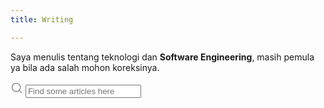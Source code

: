 ```yaml
---
title: Writing

---
```

Saya menulis tentang teknologi dan  **Software Engineering**, masih pemula ya bila ada salah mohon koreksinya.

<div class="search-article">
    <label for="search-input" aria-hidden="true">
    <!-- Magnifier -->
    <svg xmlns="http://www.w3.org/2000/svg" width="20" height="20" viewBox="0 0 24 24" fill="none"
        stroke="rgba(128,128,128,0.8)" stroke-width="2" stroke-linecap="round" stroke-linejoin="round"
        class="feather feather-search"><circle cx="11" cy="11" r="8"></circle><line x1="21" y1="21" x2="16.65" y2="16.65"></line></svg>
    </label>
<input type="search" id="search-input" placeholder="Find some articles here" aria-label="Search">
</div>

